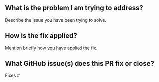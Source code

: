 <!-- 
    Welcome, Athenian! Can you do us two quick favors before you submit your PR?
    
    1. Briefly fill out the sections below. It will make it easy for us to review your code
    2. Put "[WIP]" at the beginning of your PR title if you're not ready to have this merged yet (we have a bot that will tell everyone that it's a work in progress)
-->

## What is the problem I am trying to address?

Describe the issue you have been trying to solve.

## How is the fix applied?

Mention briefly how you have applied the fix.

## What GitHub issue(s) does this PR fix or close?

<!--
    If it doesn't fix any GitHub Issues, that's ok. Can you please delete the below "Fixes #" line for us? It would help us out a lot. Thanks!

    Your PR might fix one or more GitHub issues. If so, please use the below "Fixes #<issue number>" notation below. If your PR fixes multiple issues, please put multiple lines of "Fixes #<issue number>", one for each issue. If you do that, when this PR is merged, it'll automatically close the issue(s) you reference.
-->

Fixes #

<!-- 
example: Fixes #123
-->
